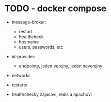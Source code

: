 # TODO - docker compose

- message-broker:
  - restart
  - healthcheck
  - hostname
  - users, passwords, etc

- id-provider:
  - endpointy, jeden verejny, jeden neverejny

- networks
- restarts
- healthchecky zajacovi, redis a apachovi
